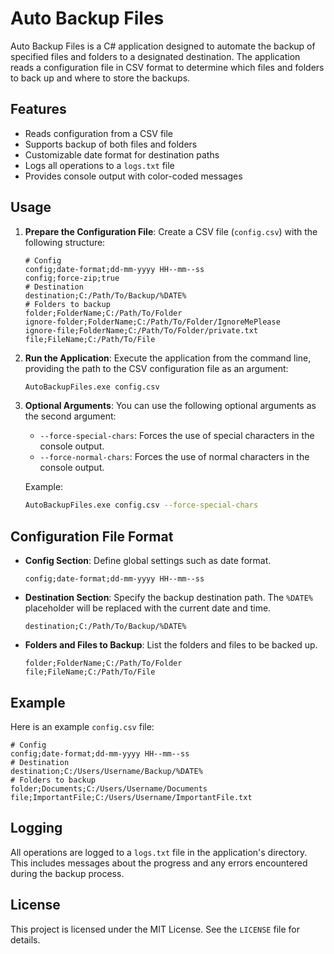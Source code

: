 ﻿# Auto Backup Files

Auto Backup Files is a C# application designed to automate the backup of specified files and folders to a designated destination. The application reads a configuration file in CSV format to determine which files and folders to back up and where to store the backups.

## Features

- Reads configuration from a CSV file
- Supports backup of both files and folders
- Customizable date format for destination paths
- Logs all operations to a `logs.txt` file
- Provides console output with color-coded messages

## Usage

1. **Prepare the Configuration File**: Create a CSV file (`config.csv`) with the following structure:
    ```csv
    # Config
    config;date-format;dd-mm-yyyy HH--mm--ss
    config;force-zip;true
    # Destination
    destination;C:/Path/To/Backup/%DATE%
    # Folders to backup
    folder;FolderName;C:/Path/To/Folder
    ignore-folder;FolderName;C:/Path/To/Folder/IgnoreMePlease
    ignore-file;FolderName;C:/Path/To/Folder/private.txt
    file;FileName;C:/Path/To/File
    ```

2. **Run the Application**: Execute the application from the command line, providing the path to the CSV configuration file as an argument:
    ```sh
    AutoBackupFiles.exe config.csv
    ```

3. **Optional Arguments**: You can use the following optional arguments as the second argument:
    - `--force-special-chars`: Forces the use of special characters in the console output.
    - `--force-normal-chars`: Forces the use of normal characters in the console output.

   Example:
    ```sh
    AutoBackupFiles.exe config.csv --force-special-chars
    ```

## Configuration File Format

- **Config Section**: Define global settings such as date format.
    ```csv
    config;date-format;dd-mm-yyyy HH--mm--ss
    ```

- **Destination Section**: Specify the backup destination path. The `%DATE%` placeholder will be replaced with the current date and time.
    ```csv
    destination;C:/Path/To/Backup/%DATE%
    ```

- **Folders and Files to Backup**: List the folders and files to be backed up.
    ```csv
    folder;FolderName;C:/Path/To/Folder
    file;FileName;C:/Path/To/File
    ```

## Example

Here is an example `config.csv` file:
```csv
# Config
config;date-format;dd-mm-yyyy HH--mm--ss
# Destination
destination;C:/Users/Username/Backup/%DATE%
# Folders to backup
folder;Documents;C:/Users/Username/Documents
file;ImportantFile;C:/Users/Username/ImportantFile.txt
```

## Logging

All operations are logged to a `logs.txt` file in the application's directory. This includes messages about the progress and any errors encountered during the backup process.

## License

This project is licensed under the MIT License. See the `LICENSE` file for details.